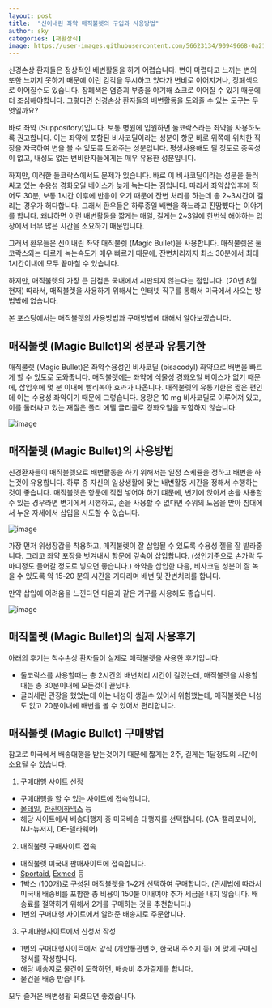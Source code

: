 ```yaml
---
layout: post
title:  "신이내린 좌약 매직불렛의 구입과 사용방법"
author: sky
categories: [재활상식]
image: https://user-images.githubusercontent.com/56623134/90949668-0a21ec00-e485-11ea-9572-24d3c9d033e3.png
---
```


신경손상 환자들은 정상적인 배변활동을 하기 어렵습니다.
변이 마렵다고 느끼는 변의 또한 느끼지 못하기 때문에
이런 감각을 무시하고 있다가 변비로 이어지거나, 장폐색으로 이어질수도 있습니다.
장폐색은 염증괴 부종을 야기해 쇼크로 이어질 수 있기 때문에 더 조심해야합니다.
그렇다면 신경손상 환자들의 배변활동을 도와줄 수 있는 도구는 무엇일까요?

바로 좌약 (Suppository)입니다. 보통 병원에 입원하면 둘코락스라는 좌약을 사용하도록 권고합니다.
이는 좌약에 포함된 비사코딜이라는 성분이 항문 바로 위쪽에 위치한 직장을 자극하여 변을 볼 수 있도록 도와주는 성분입니다.
평생사용해도 될 정도로 중독성이 없고, 내성도 없는 변비환자들에게는 매우 유용한 성분입니다.

하지만, 이러한 둘코락스에서도 문제가 있습니다.
바로 이 비사코딜이라는 성분을 둘러싸고 있는 수용성 경화오일 베이스가 늦게 녹는다는 점입니다.
따라서 좌약삽입후에 적어도 30분, 보통 1시간 이후에 반응이 오기 때문에
잔변 처리를 하는데 총 2~3시간이 걸리는 경우가 허다합니다.
그래서 환우들은 하루종일 배변을 하느라고 진땀뻈다는 이야기를 합니다.
왜냐하면 이런 배변활동을 짧게는 매일, 길게는 2~3일에 한번씩 해야하는 입장에서
너무 많은 시간을 소요하기 때문입니다.

그래서 환우들은 신이내린 좌약 매직불렛 (Magic Bullet)을 사용합니다.
매직불렛은 둘코락스와는 다르게 녹는속도가 매우 빠르기 때문에,
잔변처리까지 최소 30분에서 최대 1시간이내에 모두 끝마칠 수 있습니다.

하지만, 매직불렛의 가장 큰 단점은 국내에서 시판되지 않는다는 점입니다. (20년 8월 현재)
따라서, 매직불렛을 사용하기 위해서는 인터넷 직구를 통해서 미국에서 사오는 방법밖에 없습니다.

본 포스팅에서는 매직불렛의 사용방법과 구매방법에 대해서 알아보겠습니다.

## 매직불렛 (Magic Bullet)의 성분과 유통기한

매직불렛 (Magic Bullet)은 좌약수용성인 비사코딜 (bisacodyl) 좌약으로 배변을 빠르게 할 수 있도로 도와줍니다.
매직불렛에는 좌약에 식물성 경화오일 베이스가 없기 때문에, 삽입후에 몇 분 이내에 빨리녹아 효과가 나옵니다.
매직불렛의 유통기한은 짧은 편인데 이는 수용성 좌약이기 때문에 그렇습니다.
용량은 10 mg 비사코딜로 이루어져 있고, 이를 둘러싸고 있는 재질은 폴리 에텔 글리콜로 경화오일을 포함하지 않습니다.

![image](https://user-images.githubusercontent.com/56623134/90950274-f5e0ed80-e48a-11ea-865c-3c0ac2d2c0a7.png)


## 매직불렛 (Magic Bullet)의 사용방법

신경환자들이 매직불렛으로 배변활동을 하기 위해서는 일정 스케쥴을 정하고 배변을 하는것이 유용합니다.
하루 중 자신의 일상생활에 맞는 배변활동 시간을 정해서 수행하는 것이 좋습니다.
매직불렛은 항문에 직접 넣어야 하기 떄문에,
변기에 앉아서 손을 사용할 수 있는 경우라면 변기에서 시행하고,
손을 사용할 수 없다면 주위의 도움을 받아 침대에서 누운 자세에서 삽입을 시도할 수 있습니다.

![image](https://user-images.githubusercontent.com/56623134/90950226-984ca100-e48a-11ea-97cd-6ab74f387127.png)

가장 먼저 위생장갑을 착용하고, 매직불렛이 잘 삽입될 수 있도록 수용성 젤을 잘 발라줍니다.
그리고 좌약 포장을 벗겨내서 항문에 깊숙이 삽입합니다. (성인기준으로 손가락 두마디정도 들어갈 정도로 넣으면 좋습니다.)
좌약을 삽입한 다음, 비사코딜 성분이 잘 녹을 수 있도록 약 15-20 분의 시간을 기다리며 배변 및 잔변처리를 합니다.

만약 삽입에 어려움을 느낀다면 다음과 같은 기구를 사용해도 좋습니다.

![image](https://user-images.githubusercontent.com/56623134/90950207-7e12c300-e48a-11ea-8349-e3b5dd76f792.png)

## 매직불렛 (Magic Bullet)의 실제 사용후기

아래의 후기는 척수손상 환자들이 실제로 매직불렛을 사용한 후기입니다.

- 둘코락스를 사용할때는 총 2시간의 배변처리 시간이 걸렸는데, 매직불렛을 사용할 때는 총 30분이내에 모든것이 끝났다.
- 글리세린 관장을 했었는데 이는 내성이 생길수 있어서 위험했는데, 매직불렛은 내성도 없고 20분이내에 배변을 볼 수 있어서 편리합니다.

## 매직불렛 (Magic Bullet) 구매방법

참고로 미국에서 배송대행을 받는것이기 때문에 짧게는 2주, 길게는 1달정도의 시간이 소요될 수 있습니다.

1) 구매대행 사이트 선정

 - 구매대행을 할 수 있는 사이트에 접속합니다.
 - [몰테일](https://post.malltail.com/), [한진이하넥스](http://www.ehanex.com/) 등
 - 해당 사이트에서 배송대행지 중 미국배송 대행지를 선택합니다. (CA-캘리포니아, NJ-뉴저지, DE-델라웨어)

2) 매직불렛 구매사이트 접속

 - 매직불렛 미국내 판매사이트에 접속합니다.
 - [Sportaid](https://www.sportaid.com/the-magic-bullets-suppository.html), [Exmed](https://www.exmed.net/p-1869-concepts-in-confidence-magic-bullet-suppositories.aspx) 등
 - 1박스 (100개)로 구성된 매직불렛을 1~2개 선택하여 구매합니다.
  (관세법에 따라서 미국내 배송비를 포함한 총 비용이 150불 이내여야 추가 세금을 내지 않습니다. 배송료를 절약하기 위해서 2개를 구매하는 것을 추천합니다.)
- 1번의 구매대행 사이트에서 알려준 배송지로 주문합니다.
 
3) 구매대행사이트에서 신청서 작성

  - 1번의 구매대행사이트에서 양식 (개안통관번호, 한국내 주소지 등) 에 맞게 구매신청서를 작성합니다.
  - 해당 배송지로 물건이 도착하면, 배송비 추가결제를 합니다.
  - 물건을 배송 받습니다.
  
 
 모두 즐거운 배변생활 되셨으면 좋겠습니다.
